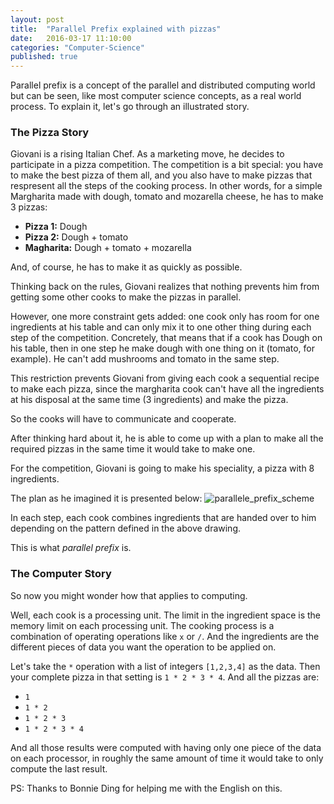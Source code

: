 ```yaml
---
layout: post
title:  "Parallel Prefix explained with pizzas"
date:   2016-03-17 11:10:00
categories: "Computer-Science"
published: true
---
```


Parallel prefix is a concept of the parallel and distributed computing world but can be seen, like most computer science concepts, as a real world process. To explain it, let's go through an illustrated story.

### The Pizza Story

Giovani is a rising Italian Chef. As a marketing move, he decides to participate in a pizza competition. The competition is a bit special: you have to make the best pizza of them all, and you also have to make pizzas that respresent all the steps of the cooking process. In other words, for a simple Margharita made with dough, tomato and mozarella cheese, he has to make 3 pizzas:

* **Pizza 1:** Dough
* **Pizza 2:** Dough + tomato
* **Magharita:** Dough + tomato + mozarella

And, of course, he has to make it as quickly as possible.

Thinking back on the rules, Giovani realizes that nothing prevents him from getting some other cooks to make the pizzas in parallel.

However, one more constraint gets added: one cook only has room for one ingredients at his table and can only mix it to one other thing during each step of the competition. Concretely, that means that if a cook has Dough on his table, then in one step he make dough with one thing on it (tomato, for example). He can't add mushrooms and tomato in the same step.

This restriction prevents Giovani from giving each cook a sequential recipe to make each pizza, since the margharita cook can't have all the ingredients at his disposal at the same time (3 ingredients) and make the pizza.

So the cooks will have to communicate and cooperate.

After thinking hard about it, he is able to come up with a plan to make all the required pizzas in the same time it would take to make one.

For the competition, Giovani is going to make his speciality, a pizza with 8 ingredients.

The plan as he imagined it is presented below:
![parallele_prefix_scheme](http://nicolasjoseph.com/assets/images/pizza_parallel_prefix.png)

In each step, each cook combines ingredients that are handed over to him depending on the pattern defined in the above drawing.

This is what _parallel prefix_ is.

### The Computer Story

So now you might wonder how that applies to computing.

Well, each cook is a  processing unit. The limit in the ingredient space is the memory limit on each processing unit. The cooking process is a combination of operating operations like `x` or `/`. And the ingredients are the different pieces of data you want the operation to be applied on.

Let's take the `*` operation with a list of integers `[1,2,3,4]` as the data. Then your complete pizza in that setting is `1 * 2 * 3 * 4`. And all the pizzas are:

* `1`
* `1 * 2`
* `1 * 2 * 3`
* `1 * 2 * 3 * 4`

And all those results were computed with having only one piece of the data on each processor, in roughly the same amount of time it would take to only compute the last result.

PS: Thanks to Bonnie Ding for helping me with the English on this.
